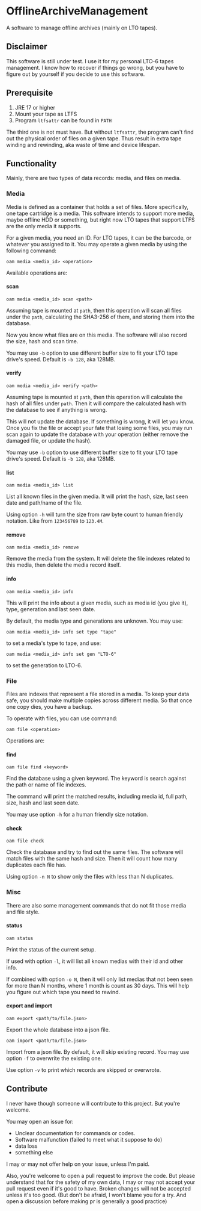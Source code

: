 # OfflineArchiveManagement

A software to manage offline archives (mainly on LTO tapes).

## Disclaimer

This software is still under test.
I use it for my personal LTO-6 tapes management.
I know how to recover if things go wrong, but you have to figure out by yourself
if you decide to use this software.

## Prerequisite

1. JRE 17 or higher
2. Mount your tape as LTFS
3. Program `ltfsattr` can be found in `PATH`

The third one is not must have.
But without `ltfsattr`, the program can't find out the physical order of files on a given tape.
Thus result in extra tape winding and rewinding, aka waste of time and device lifespan.

## Functionality

Mainly, there are two types of data records: media, and files on media.

### Media

Media is defined as a container that holds a set of files.
More specifically, one tape cartridge is a media.
This software intends to support more media, maybe offline HDD or something,
but right now LTO tapes that support LTFS are the only media it supports.

For a given media, you need an ID. For LTO tapes, it can be the barcode, or
whatever you assigned to it.
You may operate a given media by using the following command:

```shell
oam media <media_id> <operation>
```

Available operations are:

#### scan

```shell
oam media <media_id> scan <path>
```

Assuming tape is mounted at `path`, then this operation will scan all files under
the `path`, calculating the SHA3-256 of them, and storing them into the database.

Now you know what files are on this media.
The software will also record the size, hash and scan time.

You may use `-b` option to use different buffer size to fit your LTO tape drive's speed.
Default is `-b 128`, aka 128MB.

#### verify

```shell
oam media <media_id> verify <path>
```

Assuming tape is mounted at `path`, then this operation will calculate the hash of
all files under `path`.
Then it will compare the calculated hash with the database to see if anything is wrong.

This will not update the database.
If something is wrong, it will let you know.
Once you fix the file or accept your fate that losing some files, you may run scan again
to update the database with your operation (either remove the damaged file, or update the hash).

You may use `-b` option to use different buffer size to fit your LTO tape drive's speed.
Default is `-b 128`, aka 128MB.

#### list

```shell
oam media <media_id> list
```

List all known files in the given media.
It will print the hash, size, last seen date and path/name of the file.

Using option `-h` will turn the size from raw byte count to human friendly notation.
Like from `123456789` to `123.4M`.

#### remove

```shell
oam media <media_id> remove
```

Remove the media from the system.
It will delete the file indexes related to this media, then delete the media record itself.

#### info

```shell
oam media <media_id> info
```

This will print the info about a given media, such as media id (you give it), type,
generation and last seen date.

By default, the media type and generations are unknown. You may use:

```shell
oam media <media_id> info set type "tape"
```

to set a media's type to tape, and use:

```shell
oam media <media_id> info set gen "LTO-6"
```

to set the generation to LTO-6.

### File

Files are indexes that represent a file stored in a media.
To keep your data safe, you should make multiple copies across different media.
So that once one copy dies, you have a backup.

To operate with files, you can use command:

```shell
oam file <operation>
```

Operations are:

#### find

```shell
oam file find <keyword>
```

Find the database using a given keyword.
The keyword is search against the path or name of file indexes.

The command will print the matched results, including media id, full path,
size, hash and last seen date.

You may use option `-h` for a human friendly size notation.

#### check

```shell
oam file check
```

Check the database and try to find out the same files.
The software will match files with the same hash and size.
Then it will count how many duplicates each file has.

Using option `-n N` to show only the files with less than N duplicates.

### Misc

There are also some management commands that do not fit those media and file
style.

#### status

```shell
oam status
```

Print the status of the current setup.

If used with option `-l`, it will list all known medias with their id and other info.

If combined with option `-o N`, then it will only list medias that not been seen for more than N months,
where 1 month is count as 30 days.
This will help you figure out which tape you need to rewind.

#### export and import

```shell
oam export <path/to/file.json>
```

Export the whole database into a json file.

```shell
oam import <path/to/file.json>
```

Import from a json file.
By default, it will skip existing record.
You may use option `-f` to overwrite the existing one.

Use option `-v` to print which records are skipped or overwrote.

## Contribute

I never have though someone will contribute to this project. But you're welcome.

You may open an issue for:
+ Unclear documentation for commands or codes.
+ Software malfunction (failed to meet what it suppose to do)
+ data loss
+ something else

I may or may not offer help on your issue, unless I'm paid.

Also, you're welcome to open a pull request to improve the code.
But please understand that for the safety of my own data, I may or may not accept
your pull request even if it's good to have.
Broken changes will not be accepted unless it's too good.
(But don't be afraid, I won't blame you for a try. And open a discussion before making pr
is generally a good practice)

